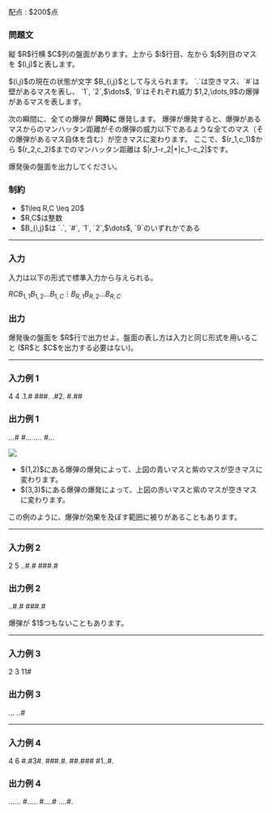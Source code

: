 
<div>

<span>

<span>

<p>
配点 : $200$点
</p>

<div>

<section>

### **問題文**

<p>
縦 $R$行横 $C$列の盤面があります。上から $i$行目、左から $j$列目のマスを $(i,j)$と表します。
</p>

<p>
$(i,j)$の現在の状態が文字 $B_{i,j}$として与えられます。
`.`は空きマス、`#`は壁があるマスを表し、
`1`, `2`,$\dots$, `9`はそれぞれ威力 $1,2,\dots,9$の爆弾があるマスを表します。
</p>

<p>
次の瞬間に、全ての爆弾が
<strong>
同時に
</strong>
爆発します。
爆弾が爆発すると、爆弾があるマスからのマンハッタン距離がその爆弾の威力以下であるような全てのマス（その爆弾があるマス自体を含む）が空きマスに変わります。
ここで、$(r_1,c_1)$から $(r_2,c_2)$までのマンハッタン距離は $|r_1-r_2|+|c_1-c_2|$です。
</p>

<p>
爆発後の盤面を出力してください。
</p>

</section>

</div>

<div>

<section>

### **制約**

<ul>

<li>
$1\leq R,C \leq 20$
</li>

<li>
$R,C$は整数
</li>

<li>
$B_{i,j}$は `.`, `#`, `1`, `2`,$\dots$, `9`のいずれかである
</li>

</ul>

</section>

</div>

---

<div>

<div>

<section>

### **入力**

<p>
入力は以下の形式で標準入力から与えられる。
</p>

<div>

$R$$C$$B_{1,1}B_{1,2}\dots B_{1,C}$$\vdots$$B_{R,1}B_{R,2}\dots B_{R,C}$
</div>

</section>

</div>

<div>

<section>

### **出力**

<p>
爆発後の盤面を $R$行で出力せよ。盤面の表し方は入力と同じ形式を用いること ($R$と $C$を出力する必要はない)。
</p>

</section>

</div>

</div>

---

<div>

<section>

### **入力例 1**

<div>

4 4
.1.#
###.
.#2.
#.##

</div>

</section>

</div>

<div>

<section>

### **出力例 1**

<div>

...#
#...
....
#...

</div>

<p>

<img src="https://img.atcoder.jp/abc295/4816cc7b706b4a095bb9a5d07c614790.jpg">

</img>

</p>

<ul>

<li>
$(1,2)$にある爆弾の爆発によって、上図の青いマスと紫のマスが空きマスに変わります。
</li>

<li>
$(3,3)$にある爆弾の爆発によって、上図の赤いマスと紫のマスが空きマスに変わります。
</li>

</ul>

<p>
この例のように、爆弾が効果を及ぼす範囲に被りがあることもあります。
</p>

</section>

</div>

---

<div>

<section>

### **入力例 2**

<div>

2 5
..#.#
###.#

</div>

</section>

</div>

<div>

<section>

### **出力例 2**

<div>

..#.#
###.#

</div>

<p>
爆弾が $1$つもないこともあります。
</p>

</section>

</div>

---

<div>

<section>

### **入力例 3**

<div>

2 3
11#
###

</div>

</section>

</div>

<div>

<section>

### **出力例 3**

<div>

...
..#

</div>

</section>

</div>

---

<div>

<section>

### **入力例 4**

<div>

4 6
#.#3#.
###.#.
##.###
#1..#.

</div>

</section>

</div>

<div>

<section>

### **出力例 4**

<div>

......
#.....
#....#
....#.

</div>

</section>

</div>

</span>

</span>

</div>
